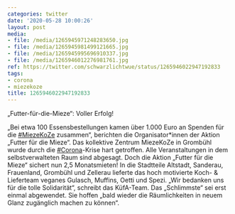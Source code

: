 ```yaml
---
categories: twitter
date: '2020-05-28 10:00:26'
layout: post
media:
- file: /media/1265945971248283650.jpg
- file: /media/1265945981499121665.jpg
- file: /media/1265945995696910337.jpg
- file: /media/1265946012276981761.jpg
ref: https://twitter.com/schwarzlichtwue/status/1265946022947192833
tags:
- corona
- miezekoze
title: 1265946022947192833
---
```

„Futter-für-die-Mieze“: Voller Erfolg!



„Bei etwa 100 Essensbestellungen kamen über 1.000 Euro an Spenden für die [#MiezeKoZe](/t/miezekoze) zusammen“, berichten die Organisator\*innen der Aktion „Futter für die Mieze“. 
Das kollektive Zentrum MiezeKoZe in Grombühl wurde durch die [#Corona](/t/corona)-Krise hart getroffen. Alle Veranstaltungen in dem selbstverwalteten Raum sind abgesagt.
Doch die Aktion „Futter für die Mieze“ sichert nun 2,5 Monatsmieten! In die Stadtteile Altstadt, Sanderau, Frauenland, Grombühl und Zellerau lieferte das hoch motivierte Koch- &amp; Lieferteam veganes Gulasch, Muffins, Oetti und Spezi.
„Wir bedanken uns für die tolle Solidarität“, schreibt das KüfA-Team. Das „Schlimmste“ sei erst einmal abgewendet. Sie hoffen „bald wieder die Räumlichkeiten in neuem Glanz zugänglich machen zu können“.